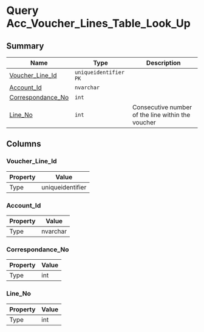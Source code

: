 # Query Acc_Voucher_Lines_Table_Look_Up


## Summary

| Name | Type | Description |
| - | - | --- |
|[Voucher_Line_Id](#voucher_line_id)|`uniqueidentifier` `PK`||
|[Account_Id](#account_id)|`nvarchar` ||
|[Correspondance_No](#correspondance_no)|`int` ||
|[Line_No](#line_no)|`int` |Consecutive number of the line within the voucher|

## Columns

### Voucher_Line_Id

| Property | Value |
| - | - |
|Type|uniqueidentifier|

### Account_Id

| Property | Value |
| - | - |
|Type|nvarchar|

### Correspondance_No

| Property | Value |
| - | - |
|Type|int|

### Line_No

| Property | Value |
| - | - |
|Type|int|


